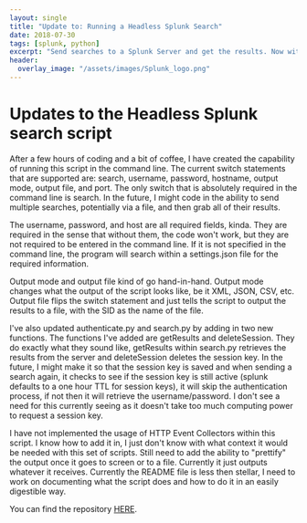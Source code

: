 ```yaml
---
layout: single
title: "Update to: Running a Headless Splunk Search"
date: 2018-07-30
tags: [splunk, python]
excerpt: "Send searches to a Splunk Server and get the results. Now with command line capability."
header:
  overlay_image: "/assets/images/Splunk_logo.png"
---
```


# Updates to the Headless Splunk search script

After a few hours of coding and a bit of coffee, I have created the capability of running this
script in the command line.  The current switch statements that are supported are: search, username,
password, hostname, output mode, output file, and port.  The only switch that is absolutely required
in the command line is search.  In the future, I might code in the ability to send multiple searches,
potentially via a file, and then grab all of their results.  

The username, password, and host are all required fields, kinda.  They are required in the sense that
without them, the code won't work, but they are not required to be entered in the command line.  If
it is not specified in the command line, the program will search within a settings.json file for the
required information.  

Output mode and output file kind of go hand-in-hand.  Output mode changes what the output of the
script looks like, be it XML, JSON, CSV, etc.  Output file flips the switch statement and just
tells the script to output the results to a file, with the SID as the name of the file.  

I've also updated authenticate.py and search.py by adding in two new functions.  The functions I've
added are getResults and deleteSession.  They do exactly what they sound like, getResults within
search.py retrieves the results from the server and deleteSession deletes the session key.  In the
future, I might make it so that the session key is saved and when sending a search again, it checks
to see if the session key is still active (splunk defaults to a one hour TTL for session keys), it will
skip the authentication process, if not then it will retrieve the username/password.  I don't see a
need for this currently seeing as it doesn't take too much computing power to request a session key.

I have not implemented the usage of HTTP Event Collectors within this script.  I know how to add
it in, I just don't know with what context it would be needed with this set of scripts.  Still need to
add the ability to "prettify" the output once it goes to screen or to a file. Currently it just outputs
whatever it receives. Currently the README file is less then stellar, I need to work on documenting
what the script does and how to do it in an easily digestible way.

You can find the repository [HERE](https://github.com/jacobdshimer/Remote-Splunk-Searching).
